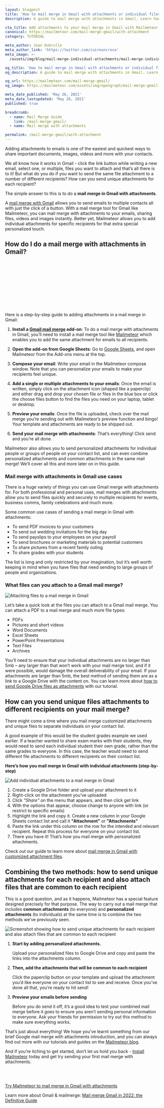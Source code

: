 ```yaml
---
layout: blogpost
title: 'How to mail merge in Gmail with attachments or individual files'
description: A guide to mail merge with attachments in Gmail. Learn how to send emails with personalized attachments or the same file attachment to all recipients.

cta_title: Add attachments to your mail merge in Gmail with Mailmeteor
canonical: https://mailmeteor.com/mail-merge-gmail/with-attachment
category: TUTORIAL

meta_author: Jean Dubrulle
meta_author_link: 'https://twitter.com/cuireuncroco'
meta_image: >-
  /assets/img/blog/mail-merge-individual-attachments/mail-merge-individual-attachments-gmail.png

og_title: 'How to mail merge in Gmail with attachments or individual files'
og_description: A guide to mail merge with attachments in Gmail. Learn how to send emails with personalized attachments or the same file attachment to all recipients.

og_url: https://mailmeteor.com/mail-merge-gmail/
og_image: https://mailmeteor.com/assets/img/opengraph/mail-merge-gmail-with-attachment.webp

meta_date_published: 'May 26, 2021'
meta_date_lastupdated: 'May 26, 2021'
published: true

breadcrumb:
  - name: Mail Merge Guide
    link: /mail-merge-gmail/
  - name: Mail merge with attachments

permalink: /mail-merge-gmail/with-attachment
---
```


Adding attachments to emails is one of the easiest and quickest ways to share important documents, images, videos and more with your contacts.

We all know how it works in Gmail - click the link button while writing a new email, select one, or multiple, files you want to attach and that’s all there is to it! But what do you do if you want to send the same file attachment to a number of different recipients? How can you send unique attachments for each recipient?

The simple answer to this is to do a **mail merge in Gmail with attachments**.

A [mail merge with Gmail](/mail-merge-gmail) allows you to send emails to multiple contacts all with just the click of a button. With a mail merge tool for Gmail like Mailmeteor, you can mail merge with attachments to your emails, sharing files, videos and images instantly. Better yet, Mailmeteor allows you to add individual attachments for specific recipients for that extra special personalized touch.

## How do I do a mail merge with attachments in Gmail?

<div class="embed-responsive embed-responsive-16by9">
   <iframe
      class="embed-responsive-item"
      title="How to mail merge with attachments in Gmail"
      lazy-src="https://www.youtube.com/embed/3BnQVmpm3EI"
      show-info="O"
      frameborder="0"
      allow="accelerometer; autoplay; encrypted-media; gyroscope; picture-in-picture"
      allowfullscreen
      loading="lazy"
   ></iframe>
</div>
<br>
Here is a step-by-step guide to adding attachments in a mail merge in Gmail:

1. **Install a [Gmail mail merge](/gmail-mail-merge) add-on**: To do a mail merge with attachments in Gmail, you’ll need to install a mail merge tool like [Mailmeteor](https://workspace.google.com/marketplace/app/mailmeteor_for_gmail/1008170693301) which enables you to add the same attachment for emails to all recipients.

2. **Open the add-on from Google Sheets**: Go to [Google Sheets](https://sheets.new), and open Mailmeteor from the Add-ons menu at the top.

3. **Compose your email**: Write your email in the Mailmeteor compose window. Note that you can personalize your emails to make your recipients feel unique.

4. **Add a single or multiple attachments to your emails**: Once the email is written, simply click on the attachment icon (shaped like a paperclip) and either drag and drop your chosen file or files in the blue box or click the choose files button to find the files you need on your laptop, tablet or desktop.

5. **Preview your emails**: Once the file is uploaded, check over the mail merge you’re sending out with Mailmeteor’s preview function and bingo! Your template and attachments are ready to be shipped out.

6. **Send your mail merge with attachments**: That’s everything! Click send and you’re all done.

Mailmeteor also allows you to send personalized attachments for individual people or groups of people on your contact list, and can even combine personalized attachments and common attachments in the same mail merge! We’ll cover all this and more later on in this guide.

### Mail merge with attachments in Gmail use cases

There is a huge variety of things you can use Gmail merge with attachments for. For both professional and personal uses, mail merges with attachments allow you to send files quickly and securely to multiple recipients for events, business comms, family celebrations and much more.

<div class="blogpost-note">
   <p>Some common use cases of sending a mail merge in Gmail with attachments:</p>
   <ul>
      <li>To send PDF invoices to your customers</li>
      <li>To send out wedding invitations for the big day</li>
      <li>To send payslips to your employees on your payroll</li>
      <li>To send brochures or marketing materials to potential customers</li>
      <li>To share pictures from a recent family outing</li>
      <li>To share grades with your students</li>
   </ul>
</div>

The list is long and only restricted by your imagination, but it’s well worth keeping in mind when you have files that need sending to large groups of people and organizations.

### What files can you attach to a Gmail mail merge?

![Attaching files to a mail merge in Gmail](/assets/img/blog/mail-merge-attachments/mail-merge-gmail-adding-attachment.webp)

Let’s take a quick look at the files you can attach to a Gmail mail merge. You can attach a PDF to a mail merge and much more file types:

- PDFs
- Pictures and short videos
- Word Documents
- Excel Sheets
- PowerPoint Presentations
- Text Files
- Archives

You’ll need to ensure that your individual attachments are no larger than 5mb – any larger than that won’t work with your mail merge tool, and if it were possible, would damage the overall deliverability of your email. If your attachments are larger than 5mb, the best method of sending them are as a link to a Google Drive with the content on. You can learn more about [how to send Google Drive files as attachments](https://support.mailmeteor.com/introduction/advanced/attachments#how-to-add-large-attachments-greater-than-5-mb-in-mailmeteor) with our tutorial.

## How can you send unique files attachments to different recipients on your mail merge?

There might come a time where you mail merge customized attachments and unique files to separate individuals on your contact list.

A good example of this would be the student grades example we used earlier. If a teacher wanted to share exam marks with their students, they would need to send each individual student their own grade, rather than the same grades to everyone. In this case, the teacher would need to send different file attachments to different recipients on their contact list.

**Here’s how you mail merge in Gmail with individual attachments (step-by-step)**

![Add individual attachments to a mail merge in Gmail](/assets/img/blog/mail-merge-attachments/mail-merge-gmail-individual-attachments.webp)

1. Create a Google Drive folder and upload your attachment to it
2. Right-click on the attachment you’ve uploaded
3. Click _"Share"_ on the menu that appears, and then click get link
4. With the options that appear, choose change to anyone with link (or restrict to specific emails)
5. Highlight the link and copy it.
   Create a new column in your Google Sheets contact list and call it **"Attachment"** or **"Attachments"**
6. Paste the link under this column on the row for the intended and relevant recipient.
   Repeat this process for everyone on your contact list.
7. There you have it! That’s how you mail merge with personalized attachments.

Check out our guide to learn more about [mail merge in Gmail with customized attachment files](https://support.mailmeteor.com/introduction/advanced/attachments#how-to-add-personalized-attachments).

## Combining the two methods: how to send unique attachments for each recipient and also attach files that are common to each recipient

This is a good question, and as it happens, Mailmeteor has a special feature designed precisely for that purpose. The way to carry out a mail merge that includes **common attachments** (to everyone) and **personalized attachments** (to individuals) at the same time is to combine the two methods we’ve previously seen.

![Screenshot showing how to send unique attachments for each recipient and also attach files that are common to each recipient](/assets/img/blog/mail-merge-attachments/mail-merge-with-common-and-personalized-attachments.webp)

1. **Start by adding personalized attachments.**

   Upload your personalized files to Google Drive and copy and paste the links into the attachments column.

2. **Then, add the attachments that will be common to each recipient**

   Click the paperclip button on your template and upload the attachment you’d like everyone on your contact list to see and receive. Once you’ve done all that, you’re ready to hit send!

3. **Preview your emails before sending**

   Before you do send it off, it’s a good idea to test your combined mail merge before it goes to ensure you aren’t sending personal information to everyone. Ask your friends for permission to try out this method to make sure everything works.

<div class="blogpost-endnote">
   <p>That’s just about everything! We hope you’ve learnt something from our brief Google mail merge with attachments introduction, and you can always find out more with our tutorials and guides on the <a href="/blog/">Mailmeteor blog</a>.</p>
   <p>
   And if you’re itching to get started, don’t let us hold you back - <a href="https://workspace.google.com/marketplace/app/mailmeteor_for_gmail/1008170693301">Install Mailmeteor</a> today and get try sending your first mail merge with attachments.</p>
  <br>
  <br>
  <p><a href="https://mailmeteor.com" class="font-weight-bold">Try Mailmeteor to mail merge in Gmail with attachments</a></p>
</div>

<div class="blogpost-related-articles">
Learn more about Gmail & mailmerge: 
<a href="/mail-merge-gmail/">Mail merge Gmail in 2022: the Definitive Guide</a>
</div>

